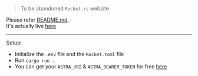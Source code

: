 > To be abandoned `Rocket.rs` website

Please refer [README.md](/markdown/README.md).  
It's actually live [here](https://alpha-sneu.xyz/)

---

Setup:

- Initialize the `.env` file and the `Rocket.toml` file
- Run `cargo run .`
- You can get your `ASTRA_URI` & `ASTRA_BEARER_TOKEN` for free [here](https://astra.datastax.com/)
